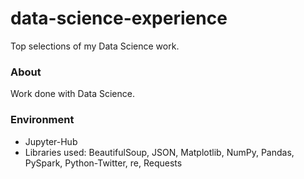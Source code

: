 # data-science-experience
Top selections of my Data Science work.

### About
Work done with Data Science. 

### Environment
* Jupyter-Hub
* Libraries used: BeautifulSoup, JSON, Matplotlib, NumPy, Pandas, PySpark, Python-Twitter, re, Requests
